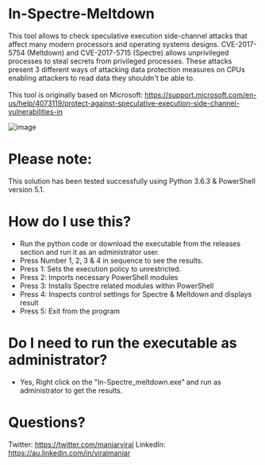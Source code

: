 # In-Spectre-Meltdown
This tool allows to check speculative execution side-channel attacks that affect many modern processors and operating systems designs. CVE-2017-5754 (Meltdown) and CVE-2017-5715 (Spectre) allows unprivileged processes to steal secrets from privileged processes. These attacks present 3 different ways of attacking data protection measures on CPUs enabling attackers to read data they shouldn't be able to. <br>
<br>
This tool is originally based on Microsoft: https://support.microsoft.com/en-us/help/4073119/protect-against-speculative-execution-side-channel-vulnerabilities-in 

![image](https://user-images.githubusercontent.com/3501170/34603779-710a93b6-f259-11e7-9707-f2145e106e46.png)

# Please note:
This solution has been tested successfully using Python 3.6.3 & PowerShell version 5.1.

# How do I use this?
- Run the python code or download the executable from the releases section and run it as an administrator user.
- Press Number 1, 2, 3 & 4 in sequence to see the results.
- Press 1: Sets the execution policy to unrestricted.
- Press 2: Imports necessary PowerShell modules
- Press 3: Installs Spectre related modules within PowerShell
- Press 4: Inspects control settings for Spectre & Meltdown and displays result
- Press 5: Exit from the program

# Do I need to run the executable as administrator?
- Yes, Right click on the "In-Spectre_meltdown.exe" and run as administrator to get the results.

# Questions?
Twitter: https://twitter.com/maniarviral 
LinkedIn: https://au.linkedin.com/in/viralmaniar

